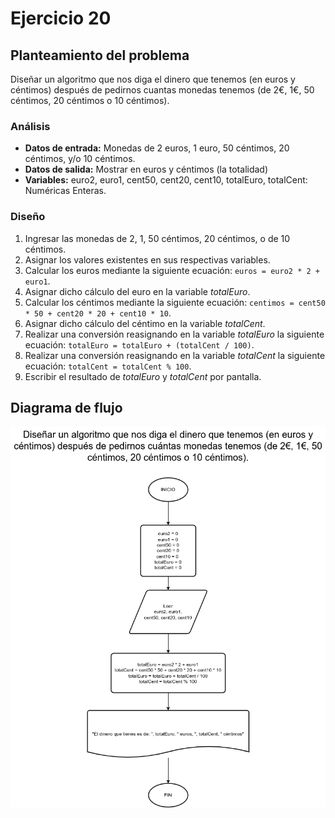# Ejercicio 20

## Planteamiento del problema

Diseñar un algoritmo que nos diga el dinero que tenemos (en euros y céntimos) después de pedirnos cuantas monedas tenemos (de 2€, 1€, 50 céntimos, 20 céntimos o 10 céntimos).

### Análisis

- **Datos de entrada:** Monedas de 2 euros, 1 euro, 50 céntimos, 20 céntimos, y/o 10 céntimos.
- **Datos de salida:** Mostrar en euros y céntimos (la totalidad)
- **Variables:** euro2, euro1, cent50, cent20, cent10, totalEuro, totalCent: Numéricas Enteras.

### Diseño

1. Ingresar las monedas de 2, 1, 50 céntimos, 20 céntimos, o de 10 céntimos.
2. Asignar los valores existentes en sus respectivas variables.
3. Calcular los euros mediante la siguiente ecuación: `euros = euro2 * 2 + euro1`.
4. Asignar dicho cálculo del euro en la variable *totalEuro*.
5. Calcular los céntimos mediante la siguiente ecuación: `centimos = cent50 * 50 + cent20 * 20 + cent10 * 10`.
6. Asignar dicho cálculo del céntimo en la variable *totalCent*.
7. Realizar una conversión reasignando en la variable *totalEuro* la siguiente ecuación: `totalEuro = totalEuro + (totalCent / 100)`.
8. Realizar una conversión reasignando en la variable *totalCent* la siguiente ecuación: `totalCent = totalCent % 100`.
9. Escribir el resultado de *totalEuro* y *totalCent* por pantalla.

## Diagrama de flujo

![DFD del ejercicio 20](./Ejercicio20DFD.png)
